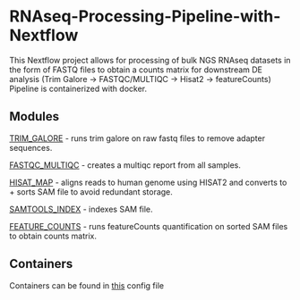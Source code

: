 # RNAseq-Processing-Pipeline-with-Nextflow

This Nextflow project allows for processing of bulk NGS RNAseq datasets in the form of FASTQ files to obtain a counts matrix for downstream DE analysis (Trim Galore -> FASTQC/MULTIQC -> Hisat2 -> featureCounts) 
Pipeline is containerized with docker. 

## Modules 
[TRIM_GALORE](https://github.com/StevenN2021/RNAseq-Processing-Pipeline-with-Nextflow/blob/main/pipeline/modules/trim_galore.nf) - runs trim galore on raw fastq files to remove adapter sequences. 

[FASTQC_MULTIQC](https://github.com/StevenN2021/RNAseq-Processing-Pipeline-with-Nextflow/blob/main/pipeline/modules/qc.nf) - creates a multiqc report from all samples. 

[HISAT_MAP](https://github.com/StevenN2021/RNAseq-Processing-Pipeline-with-Nextflow/blob/main/pipeline/modules/hisat.nf) - aligns reads to human genome using HISAT2 and converts to + sorts SAM file to avoid redundant storage. 

[SAMTOOLS_INDEX](https://github.com/StevenN2021/RNAseq-Processing-Pipeline-with-Nextflow/blob/main/pipeline/modules/samtools_index.nf) - indexes SAM file. 

[FEATURE_COUNTS](https://github.com/StevenN2021/RNAseq-Processing-Pipeline-with-Nextflow/blob/main/pipeline/modules/feature_counts.nf) - runs featureCounts quantification on sorted SAM files to obtain counts matrix. 

## Containers 
Containers can be found in [this](https://github.com/StevenN2021/RNAseq-Processing-Pipeline-with-Nextflow/blob/main/pipeline/nextflow.config) config file 
